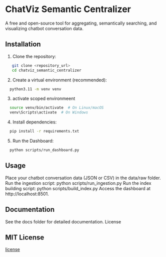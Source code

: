 # ChatViz Semantic Centralizer

A free and open-source tool for aggregating, semantically searching, and visualizing chatbot conversation data.

## Installation

1. Clone the repository:

```bash
   git clone <repository_url>
   cd chatviz_semantic_centralizer
```

2. Create a virtual environment (recommended):

```bash
  python3.11 -m venv venv
```

3. activate scoped environmeent

```bash
  source venv/bin/activate  # On Linux/macOS
  venv\Scripts\activate  # On Windows
```

4. Install dependencies:

```bash
  pip install -r requirements.txt
```

5. Run the Dashboard:

```bash
  python scripts/run_dashboard.py
```

## Usage

  Place your chatbot conversation data (JSON or CSV) in the data/raw folder.
  Run the ingestion script: python scripts/run_ingestion.py
  Run the index building script: python scripts/build_index.py
  Access the dashboard at http://localhost:8501.

## Documentation

See the docs folder for detailed documentation.
License

## MIT License

[license](License)
